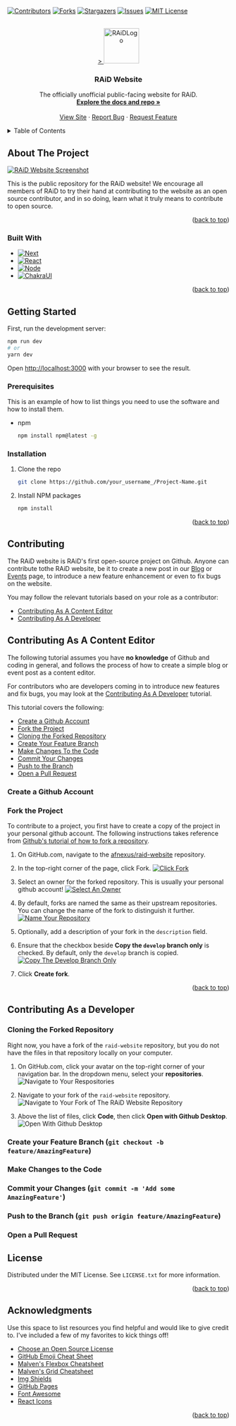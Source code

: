 <!-- PROJECT SHIELDS -->
<!--
*** I'm using markdown "reference style" links for readability.
*** Reference links are enclosed in brackets [ ] instead of parentheses ( ).
*** See the bottom of this document for the declaration of the reference variables
*** for contributors-url, forks-url, etc. This is an optional, concise syntax you may use.
*** https://www.markdownguide.org/basic-syntax/#reference-style-links
-->
[![Contributors][contributors-shield]][contributors-url]
[![Forks][forks-shield]][forks-url]
[![Stargazers][stars-shield]][stars-url]
[![Issues][issues-shield]][issues-url]
[![MIT License][license-shield]][license-url]



<!-- PROJECT LOGO -->
<br />
<div align="center">
  <a href="https://github.com/afnexus/raid-website">>
    <img src="public/raid.svg" alt="RAiDLogo" width="80" height="80">
  </a>

  <h3 align="center">RAiD Website</h3>

  <p align="center">
    The officially unofficial public-facing website for RAiD.
    <br />
    <a href="https://github.com/afnexus/raid-website"><strong>Explore the docs and repo »</strong></a>
    <br />
    <br />
    <a href="https://raid.swiftoffice.org/">View Site</a>
    ·
    <a href="https://github.com/afnexus/raid-website/issues">Report Bug</a>
    ·
    <a href="https://github.com/afnexus/raid-website/issues">Request Feature</a>
  </p>
</div>



<!-- TABLE OF CONTENTS -->
<details>
  <summary>Table of Contents</summary>
  <ol>
    <li>
      <a href="#about-the-project">About The Project</a>
      <ul>
        <li><a href="#built-with">Built With</a></li>
      </ul>
    </li>
    <li>
      <a href="#getting-started">Getting Started</a>
      <ul>
        <li><a href="#prerequisites">Prerequisites</a></li>
        <li><a href="#installation">Installation</a></li>
      </ul>
    </li>
    <li><a href="#usage">Usage</a></li>
    <li><a href="#roadmap">Roadmap</a></li>
    <li><a href="#contributing">Contributing</a></li>
    <li><a href="#license">License</a></li>
    <li><a href="#contact">Contact</a></li>
    <li><a href="#acknowledgments">Acknowledgments</a></li>
  </ol>
</details>



<!-- ABOUT THE PROJECT -->
## About The Project

[![RAiD Website Screenshot][raid-website-screenshot]](https://raid.swiftoffice.org/)

This is the public repository for the RAiD website! We encourage all members of RAiD to try their hand at contributing to the website as an open source contributor, and in so doing, learn what it truly means to contribute to open source.

<p align="right">(<a href="#readme-top">back to top</a>)</p>


### Built With

* [![Next][Next.js]][Next-url]
* [![React][React.js]][React-url]
* [![Node][Node.js]][Node-url]
* [![ChakraUI][Chakra-ui]][Chakra-url]

<p align="right">(<a href="#readme-top">back to top</a>)</p>

<!-- GETTING STARTED -->
## Getting Started

First, run the development server:

```bash
npm run dev
# or
yarn dev
```

Open [http://localhost:3000](http://localhost:3000) with your browser to see the result.

### Prerequisites

This is an example of how to list things you need to use the software and how to install them.
* npm
  ```sh
  npm install npm@latest -g
  ```

### Installation

1. Clone the repo
   ```sh
   git clone https://github.com/your_username_/Project-Name.git
   ```
2. Install NPM packages
   ```sh
   npm install
   ```

<p align="right">(<a href="#readme-top">back to top</a>)</p>


<!-- CONTRIBUTING -->
## Contributing

The RAiD website is RAiD's first open-source project on Github. Anyone can contribute tothe RAiD website, be it to create a new post in our [Blog](https://raid.swiftoffice.org/blog) or [Events](https://raid.swiftoffice.org/events) page, to introduce a new feature enhancement or even to fix bugs on the website. 

You may follow the relevant tutorials based on your role as a contributor:
- [Contributing As A Content Editor](#contributing-as-a-content-editor)
- [Contributing As A Developer](#contributing-as-a-developer)

## Contributing As A Content Editor

The following tutorial assumes you have **no knowledge** of Github and coding in general, and follows the process of how to create a simple blog or event post as a content editor.

For contributors who are developers coming in to introduce new features and fix bugs, you may look at the [Contributing As A Developer](#contributing-as-a-developer) tutorial.

This tutorial covers the following:
- [Create a Github Account](#create-a-github-account)
- [Fork the Project](#fork-the-project)
- [Cloning the Forked Repository](#cloning-the-forked-repository)
- [Create Your Feature Branch](#create-your-feature-branch-git-checkout--b-featureamazingfeature)
- [Make Changes To the Code](#make-changes-to-the-code)
- [Commit Your Changes](#commit-your-changes-git-commit--m-add-some-amazingfeature)
- [Push to the Branch](#push-to-the-branch-git-push-origin-featureamazingfeature)
- [Open a Pull Request](#open-a-pull-request)

### Create a Github Account
### Fork the Project

To contribute to a project, you first have to create a copy of the project in your personal github account. The following instructions takes reference from [Github's tutorial of how to fork a repository](https://docs.github.com/en/get-started/quickstart/fork-a-repo).

1. On GitHub.com, navigate to the [afnexus/raid-website](raid-website-repo) repository.

2. In the top-right corner of the page, click Fork.
[![Click Fork][fork-1]](https://github.com/afnexus/raid-website#repository-container-header)

3. Select an owner for the forked repository. This is usually your personal github account!
[![Select An Owner][fork-2]](https://github.com/afnexus/raid-website/fork)

4. By default, forks are named the same as their upstream repositories. You can change the name of the fork to distinguish it further. 
[![Name Your Repository][fork-3]](https://github.com/afnexus/raid-website/fork)

5. Optionally, add a description of your fork in the `description` field.

6. Ensure that the checkbox beside **Copy the `develop` branch only** is checked. By default, only the `develop` branch is copied.
[![Copy The Develop Branch Only][fork-4]](https://github.com/afnexus/raid-website/fork)

7. Click **Create fork**.

<p align="right">(<a href="#readme-top">back to top</a>)</p>

## Contributing As a Developer
### Cloning the Forked Repository

Right now, you have a fork of the `raid-website` repository, but you do not have the files in that repository locally on your computer.

1. On GitHub.com, click your avatar on the top-right corner of your navigation bar. In the dropdown menu, select your **repositories**.
![Navigate to Your Respositories][clone-1]

2. Navigate to your fork of the `raid-website` repository.
![Navigate to Your Fork of The RAiD Website Repository][clone-2]

3. Above the list of files, click **Code**, then click **Open with Github Desktop**.
![Open With Github Desktop][clone-3]

### Create your Feature Branch (`git checkout -b feature/AmazingFeature`)

### Make Changes to the Code

### Commit your Changes (`git commit -m 'Add some AmazingFeature'`)

### Push to the Branch (`git push origin feature/AmazingFeature`)

### Open a Pull Request

<!-- LICENSE -->
## License

Distributed under the MIT License. See `LICENSE.txt` for more information.

<p align="right">(<a href="#readme-top">back to top</a>)</p>


<!-- ACKNOWLEDGMENTS -->
## Acknowledgments

Use this space to list resources you find helpful and would like to give credit to. I've included a few of my favorites to kick things off!

* [Choose an Open Source License](https://choosealicense.com)
* [GitHub Emoji Cheat Sheet](https://www.webpagefx.com/tools/emoji-cheat-sheet)
* [Malven's Flexbox Cheatsheet](https://flexbox.malven.co/)
* [Malven's Grid Cheatsheet](https://grid.malven.co/)
* [Img Shields](https://shields.io)
* [GitHub Pages](https://pages.github.com)
* [Font Awesome](https://fontawesome.com)
* [React Icons](https://react-icons.github.io/react-icons/search)

<p align="right">(<a href="#readme-top">back to top</a>)</p>



<!-- MARKDOWN LINKS & IMAGES -->
<!-- https://www.markdownguide.org/basic-syntax/#reference-style-links -->
[contributors-shield]: https://img.shields.io/github/contributors/othneildrew/Best-README-Template.svg?style=for-the-badge
[contributors-url]: https://github.com/afnexus/raid-website/graphs/contributors
[forks-shield]: https://img.shields.io/github/forks/othneildrew/Best-README-Template.svg?style=for-the-badge
[forks-url]: https://github.com/afnexus/raid-website/network/members
[stars-shield]: https://img.shields.io/github/stars/othneildrew/Best-README-Template.svg?style=for-the-badge
[stars-url]: https://github.com/afnexus/raid-website/stargazers
[issues-shield]: https://img.shields.io/github/issues/othneildrew/Best-README-Template.svg?style=for-the-badge
[issues-url]: https://github.com/afnexus/raid-website/issues
[license-shield]: https://img.shields.io/github/license/othneildrew/Best-README-Template.svg?style=for-the-badge
[license-url]: https://github.com/othneildrew/Best-README-Template/blob/master/LICENSE.txt
[raid-website-url]: https://raid.swiftoffice.org/
[raid-wesite-repo]: https://github.com/afnexus/raid-website
[raid-website-screenshot]: public/readme/raid-website-screenshot.png
[Next.js]: https://img.shields.io/badge/next.js-000000?style=for-the-badge&logo=nextdotjs&logoColor=white
[Next-url]: https://nextjs.org/
[React.js]: https://img.shields.io/badge/React-20232A?style=for-the-badge&logo=react&logoColor=61DAFB
[React-url]: https://reactjs.org/
[Chakra-ui]: https://img.shields.io/badge/chakra-%234ED1C5.svg?style=for-the-badge&logo=chakraui&logoColor=white
[Chakra-url]: https://chakra-ui.com/
[Node.js]: https://img.shields.io/badge/node.js-6DA55F?style=for-the-badge&logo=node.js&logoColor=white
[Node-url]: https://nodejs.org/en/
[fork-1]: public/readme/fork-1.png
[fork-2]: public/readme/fork-2.png
[fork-3]: public/readme/fork-3.png
[fork-4]: public/readme/fork-4.png
[clone-1]: public/readme/clone-1.png
[clone-2]: public/readme/clone-2.png
[clone-3]: public/readme/clone-3.png